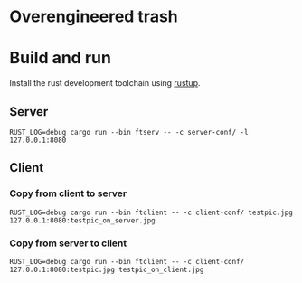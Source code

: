 # Overengineered trash

# Build and run

Install the rust development toolchain using [rustup](https://rustup.rs/).



## Server

```
RUST_LOG=debug cargo run --bin ftserv -- -c server-conf/ -l 127.0.0.1:8080
```

## Client

### Copy from client to server

```
RUST_LOG=debug cargo run --bin ftclient -- -c client-conf/ testpic.jpg 127.0.0.1:8080:testpic_on_server.jpg
```

### Copy from server to client

```
RUST_LOG=debug cargo run --bin ftclient -- -c client-conf/ 127.0.0.1:8080:testpic.jpg testpic_on_client.jpg
```